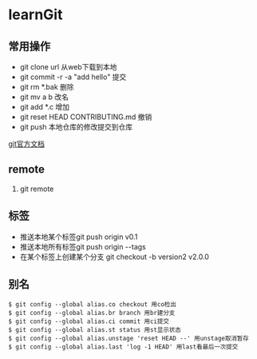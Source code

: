 # learnGit
## 常用操作
* git clone url 从web下载到本地
* git commit -r -a "add hello" 提交
* git rm *.bak 删除
* git mv a b 改名
* git add *.c 增加
* git reset HEAD CONTRIBUTING.md 撤销
* git push 本地仓库的修改提交到仓库

 [git官方文档](https://git-scm.com/book/zh/v2)

## remote
 1. git remote

## 标签
 * 推送本地某个标签git push origin v0.1
 * 推送本地所有标签git push origin --tags
 * 在某个标签上创建某个分支 git checkout -b version2 v2.0.0  

## 别名  

	$ git config --global alias.co checkout 用co检出  
	$ git config --global alias.br branch 用br建分支  
	$ git config --global alias.ci commit 用ci提交  
	$ git config --global alias.st status 用st显示状态  
	$ git config --global alias.unstage 'reset HEAD --' 用unstage取消暂存  
	$ git config --global alias.last 'log -1 HEAD' 用last看最后一次提交  


